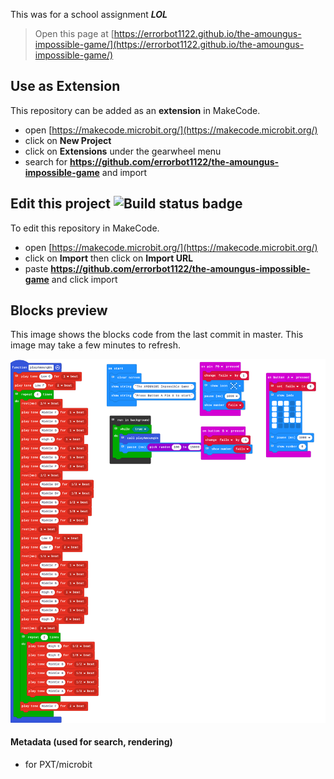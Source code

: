 This was for a school assignment ***LOL***

> Open this page at [https://errorbot1122.github.io/the-amoungus-impossible-game/](https://errorbot1122.github.io/the-amoungus-impossible-game/)

## Use as Extension

This repository can be added as an **extension** in MakeCode.

* open [https://makecode.microbit.org/](https://makecode.microbit.org/)
* click on **New Project**
* click on **Extensions** under the gearwheel menu
* search for **https://github.com/errorbot1122/the-amoungus-impossible-game** and import

## Edit this project ![Build status badge](https://github.com/errorbot1122/the-amoungus-impossible-game/workflows/MakeCode/badge.svg)

To edit this repository in MakeCode.

* open [https://makecode.microbit.org/](https://makecode.microbit.org/)
* click on **Import** then click on **Import URL**
* paste **https://github.com/errorbot1122/the-amoungus-impossible-game** and click import

## Blocks preview

This image shows the blocks code from the last commit in master.
This image may take a few minutes to refresh.

![A rendered view of the blocks](https://github.com/errorbot1122/the-amoungus-impossible-game/raw/master/.github/makecode/blocks.png)

#### Metadata (used for search, rendering)

* for PXT/microbit
<script src="https://makecode.com/gh-pages-embed.js"></script><script>makeCodeRender("{{ site.makecode.home_url }}", "{{ site.github.owner_name }}/{{ site.github.repository_name }}");</script>
